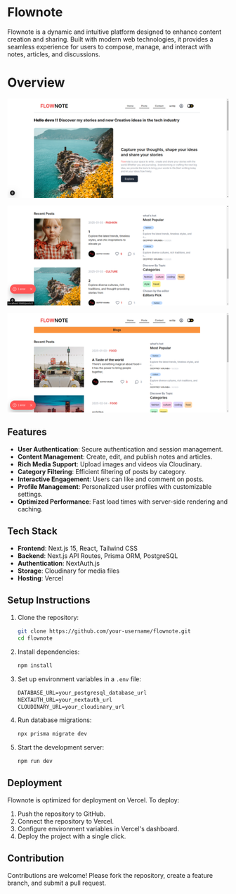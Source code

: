 # Flownote

Flownote is a dynamic and intuitive platform designed to enhance content creation and sharing. Built with modern web technologies, it provides a seamless experience for users to compose, manage, and interact with notes, articles, and discussions.

# Overview
![Hero Section](public/screenshots/screen3.png)

![Posts Section](public/screenshots/screen2.png)

![Blog Page](public/screenshots/scrren1.png)


## Features

- **User Authentication**: Secure authentication and session management.
- **Content Management**: Create, edit, and publish notes and articles.
- **Rich Media Support**: Upload images and videos via Cloudinary.
- **Category Filtering**: Efficient filtering of posts by category.
- **Interactive Engagement**: Users can like and comment on posts.
- **Profile Management**: Personalized user profiles with customizable settings.
- **Optimized Performance**: Fast load times with server-side rendering and caching.

## Tech Stack

- **Frontend**: Next.js 15, React, Tailwind CSS
- **Backend**: Next.js API Routes, Prisma ORM, PostgreSQL
- **Authentication**: NextAuth.js
- **Storage**: Cloudinary for media files
- **Hosting**: Vercel

## Setup Instructions

1. Clone the repository:
   ```sh
   git clone https://github.com/your-username/flownote.git
   cd flownote
   ```

2. Install dependencies:
   ```sh
   npm install
   ```

3. Set up environment variables in a `.env` file:
   ```env
   DATABASE_URL=your_postgresql_database_url
   NEXTAUTH_URL=your_nextauth_url
   CLOUDINARY_URL=your_cloudinary_url
   ```

4. Run database migrations:
   ```sh
   npx prisma migrate dev
   ```

5. Start the development server:
   ```sh
   npm run dev
   ```

## Deployment

Flownote is optimized for deployment on Vercel. To deploy:

1. Push the repository to GitHub.
2. Connect the repository to Vercel.
3. Configure environment variables in Vercel's dashboard.
4. Deploy the project with a single click.

## Contribution

Contributions are welcome! Please fork the repository, create a feature branch, and submit a pull request.



